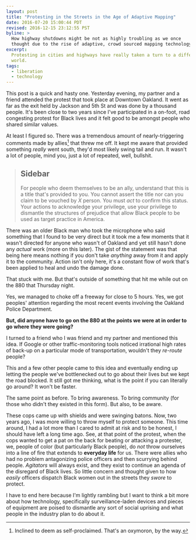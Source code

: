 ```yaml
---
layout: post
title: "Protesting in the Streets in the Age of Adaptive Mapping"
date: 2016-07-20 15:00:44 PDT
revised: 2016-12-15 23:12:55 PST
byline: >
  How highway shutdowns might be not as highly troubling as we once
  thought due to the rise of adaptive, crowd sourced mapping technology.
excerpt:
  Protesting in cities and highways have really taken a turn to a different
  world.
tags:
  - liberation
  - technology
---
```


This post is a quick and hasty one. Yesterday evening, my partner and a friend
attended the protest that took place at Downtown Oakland. It went as far as the
exit held by Jackson and 5th St and was done by a thousand people. It's been
close to two years since I've participated in a on-foot, road congesting protest
for Black lives and it felt good to be amongst people who shared similar values.

At least I figured so. There was a tremendous amount of nearly-triggering
comments made by allies[^1] that threw me off. It kept me aware that provided
something _really_ went south, they'd most likely swing tail and run. It wasn't
a lot of people, mind you, just a lot of repeated, well, bullshit.

> ## Sidebar
> For people who deem themselves to be an ally, understand that this is a title
> that's provided to you. You cannot assert the title nor can you claim to be
> vouched by _X_ person. You must *act* to confirm this status. Your actions to
> acknowledge your privilege, use your privilege to dismantle the structures of
> prejudice that allow Black people to be used as target practice in America.

There was an older Black man who took the microphone who said something that I
found to be very direct but it took me a few moments that it wasn't directed for
anyone who wasn't of Oakland and yet still hasn't done any _actual_ work (more
on this later). The gist of the statement was that being here means nothing if you don't
take _anything_ away from it and apply it to the community. Action isn't only 
here, it's a constant flow of work that's been applied to heal and undo the
damage done.

That stuck with me. But that's outside of something that hit me while out on the
880 that Thursday night.

Yes, we managed to choke off a freeway for close to 5 hours.
Yes, we got peoples' attention regarding the most recent events involving the
Oakland Police Department.

**But, did anyone have to go on the 880 at the points we were at in order to go
where they were going?**

I turned to a friend who I was friend and my partner and mentioned this idea.
If Google or other traffic-monitoring tools noticed irrational high rates of
back-up on a particular mode of transportation, wouldn't they _re-route_ people?

This and a few other people came to this idea and eventually ending up letting
the people we've bottlenecked out to go about their lives but we kept the road
blocked. It still got me thinking, what is the point if you can literally go
around? It won't be faster.

The same point as before.
To bring awareness.
To bring community (for those who didn't they existed in this form). 
But also, to be aware.

These cops came up with shields and were swinging batons. Now, two years ago, I
was more willing to throw myself to protect someone. This time around, I had a
lot more than I cared to admit at risk and to be honest, I should have left a
long time ago. See, at that point of the protest, when the cops wanted to get a
pat on the back for beating or attacking a protester, we, people of color (but
particularly Black people), do _not_ throw ourselves into a line of fire that
extends to **everyday life** for us. There were allies who had no problem
antagonizing police officers and then scurrying behind people. *Agitators* will
always exist, and they exist to continue an agenda of the disregard of Black
lives. So little concern and thought given to how _easily_ officers dispatch
Black women out in the streets they _swore_ to protect.

I have to end here because I'm lightly rambling but I want to think a bit more
about how technology, specifically surveillance-laden devices and pieces of
equipment are poised to dismantle any sort of social uprising and what people in
the industry plan to do about it.

[^1]: Inclined to deem as self-proclaimed. That's an oxymoron, by the way.
